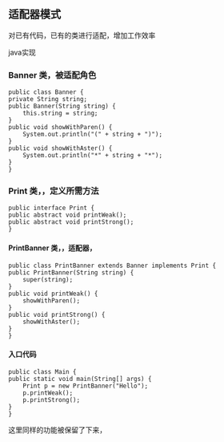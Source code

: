 ## 适配器模式
     

对已有代码，已有的类进行适配，增加工作效率

   

java实现
### Banner 类，被适配角色


    public class Banner {
    private String string;
    public Banner(String string) {
        this.string = string;
    }
    public void showWithParen() {
        System.out.println("(" + string + ")");
    }
    public void showWithAster() {
        System.out.println("*" + string + "*");
    }
    }



### Print   类，，定义所需方法

    public interface Print {
    public abstract void printWeak();
    public abstract void printStrong();
    }


#### PrintBanner  类，，适配器，

    public class PrintBanner extends Banner implements Print {
    public PrintBanner(String string) {
        super(string);
    }
    public void printWeak() {
        showWithParen();
    }
    public void printStrong() {
        showWithAster();
    }
    }



#### 入口代码

    public class Main {
    public static void main(String[] args) {
        Print p = new PrintBanner("Hello");
        p.printWeak();
        p.printStrong();
    }
    }
    
    
这里同样的功能被保留了下来，


    

